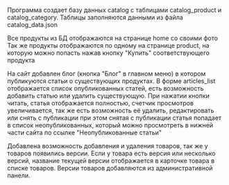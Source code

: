 Программа создает базу данных catalog с таблицами catalog_product и catalog_category. Таблицы заполняются данными из 
файла catalog_data.json

Все продукты из БД отображаются на странице home со своими фото
Так же продукты отображаются по одному на странице product, на которую можно попасть нажав кнопку "Купить"
соответствующего продукта

На сайт добавлен блог (кнопка "Блог" в главном меню) в котором публикуются статьи о существующих продуктах. В форме articles_list отображается список
опубликованных статей, есть возможность добавить статью или удалить существующую. При нажатии кнопки читать, статья 
отображается полностью, счетчик просмотров увеличивается, так же есть возможность её удалить, редактировать или снять с 
публикации при этом снятая с публикации статья попадает в список неопубликованных, который можно просмотреть в нижней 
части сайта по ссылке "Неопубликованные статьи"

Добавлена возможность добавления и удаления товаров, так же у товаров появились версии. Если у товара есть версия или несколько версий, название текущей версии отображается в карточке товара в списке товаров.
Версии товаров добавляются из административной панели.


